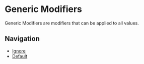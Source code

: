 Generic Modifiers
===============
Generic Modifiers are modifiers that can be applied to all values.

Navigation
---------------
- [Ignore](Ignore.md)
- [Default](Default.md)